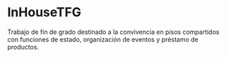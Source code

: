 # InHouseTFG
Trabajo de fin de grado destinado a la convivencia en pisos compartidos con funciones de estado, organización de eventos y préstamo de productos.
